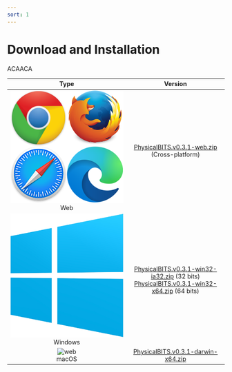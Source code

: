 ```yaml
---
sort: 1
---
```

# Download and Installation

ACAACA

| Type | Version |
| :---: |:---:|
| ![web](./img/browsers.png)<br>Web | [PhysicalBITS.v0.3.1-web.zip](https://github.com/GIRA/PhysicalBits/releases/download/v0.3.1/PhysicalBITS.v0.3.1-web.zip) <br> (Cross-platform)|
| ![web](./img/windows.png)<br>Windows | [PhysicalBITS.v0.3.1-win32-ia32.zip](https://github.com/GIRA/PhysicalBits/releases/download/v0.3.1/PhysicalBITS.v0.3.1-win32-ia32.zip) (32 bits)<br>[PhysicalBITS.v0.3.1-win32-x64.zip](https://github.com/GIRA/PhysicalBits/releases/download/v0.3.1/PhysicalBITS.v0.3.1-win32-x64.zip) (64 bits) |
| ![web](./img/macos.png)<br>macOS | [PhysicalBITS.v0.3.1-darwin-x64.zip](https://github.com/GIRA/PhysicalBits/releases/download/v0.3.1/PhysicalBITS.v0.3.1-darwin-x64.zip) |
